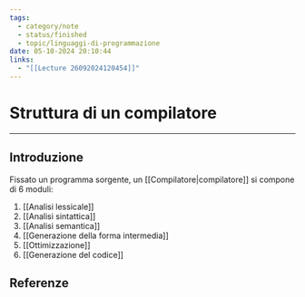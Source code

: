 ```yaml
---
tags:
  - category/note
  - status/finished
  - topic/linguaggi-di-programmazione
date: 05-10-2024 20:10:44
links:
  - "[[Lecture 26092024120454]]"
---
```

# Struttura di un compilatore
---
## Introduzione
Fissato un programma sorgente, un [[Compilatore|compilatore]] si compone di 6 moduli:
1. [[Analisi lessicale]]
2. [[Analisi sintattica]]
3. [[Analisi semantica]]
4. [[Generazione della forma intermedia]]
5. [[Ottimizzazione]]
6. [[Generazione del codice]]

## Referenze